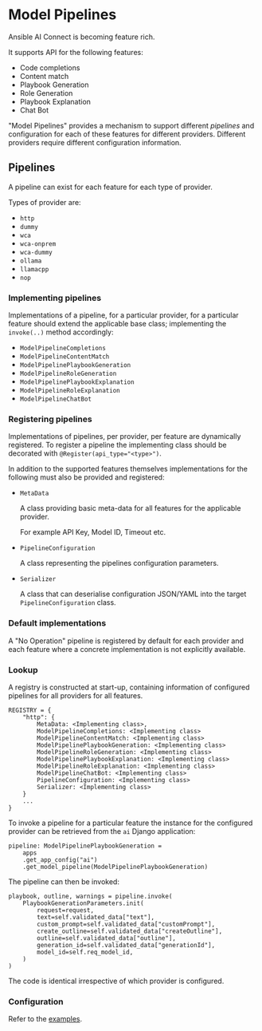 # Model Pipelines

Ansible AI Connect is becoming feature rich.

It supports API for the following features:
- Code completions
- Content match
- Playbook Generation
- Role Generation
- Playbook Explanation
- Chat Bot

"Model Pipelines" provides a mechanism to support different _pipelines_ and configuration for each of these features for different providers. Different providers require different configuration information.

## Pipelines

A pipeline can exist for each feature for each type of provider.

Types of provider are:
- `http`
- `dummy`
- `wca`
- `wca-onprem`
- `wca-dummy`
- `ollama`
- `llamacpp`
- `nop`

### Implementing pipelines

Implementations of a pipeline, for a particular provider, for a particular feature should extend the applicable base class; implementing the `invoke(..)` method accordingly:
- `ModelPipelineCompletions`
- `ModelPipelineContentMatch`
- `ModelPipelinePlaybookGeneration`
- `ModelPipelineRoleGeneration`
- `ModelPipelinePlaybookExplanation`
- `ModelPipelineRoleExplanation`
- `ModelPipelineChatBot`

### Registering pipelines

Implementations of pipelines, per provider, per feature are dynamically registered. To register a pipeline the implementing class should be decorated with `@Register(api_type="<type>")`.

In addition to the supported features themselves implementations for the following must also be provided and registered:
- `MetaData`

  A class providing basic meta-data for all features for the applicable provider.

  For example API Key, Model ID, Timeout etc.


- `PipelineConfiguration`

  A class representing the pipelines configuration parameters.


- `Serializer`

  A class that can deserialise configuration JSON/YAML into the target `PipelineConfiguration` class.

### Default implementations

A "No Operation" pipeline is registered by default for each provider and each feature where a concrete implementation is not explicitly available.

### Lookup

A registry is constructed at start-up, containing information of configured pipelines for all providers for all features.
```
REGISTRY = {
    "http": {
        MetaData: <Implementing class>,
        ModelPipelineCompletions: <Implementing class>
        ModelPipelineContentMatch: <Implementing class>
        ModelPipelinePlaybookGeneration: <Implementing class>
        ModelPipelineRoleGeneration: <Implementing class>
        ModelPipelinePlaybookExplanation: <Implementing class>
        ModelPipelineRoleExplanation: <Implementing class>
        ModelPipelineChatBot: <Implementing class>
        PipelineConfiguration: <Implementing class>
        Serializer: <Implementing class>
    }
    ...
}
```

To invoke a pipeline for a particular feature the instance for the configured provider can be retrieved from the `ai` Django application:
```
pipeline: ModelPipelinePlaybookGeneration =
    apps
    .get_app_config("ai")
    .get_model_pipeline(ModelPipelinePlaybookGeneration)
```
The pipeline can then be invoked:
```
playbook, outline, warnings = pipeline.invoke(
    PlaybookGenerationParameters.init(
        request=request,
        text=self.validated_data["text"],
        custom_prompt=self.validated_data["customPrompt"],
        create_outline=self.validated_data["createOutline"],
        outline=self.validated_data["outline"],
        generation_id=self.validated_data["generationId"],
        model_id=self.req_model_id,
    )
)
```
The code is identical irrespective of which provider is configured.

### Configuration

Refer to the [examples](../../../../docs/config).
